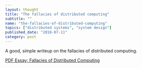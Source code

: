 ```yaml
---
layout: thought
title: "The fallacies of distributed computing"
subtitle: ""
name: "the-fallacies-of-distributed-computing"
topics: ["distributed systems", "system design"]
published_date: "2018-07-11"
category: post
---
```


A good, simple writeup on the fallacies of distributed computing.

[PDF Essay: Fallacies of Distributed Computing][fallacies-of-distributed-computing]

[fallacies-of-distributed-computing]: /assets/docs/fallacies-of-distributed-computing.pdf

